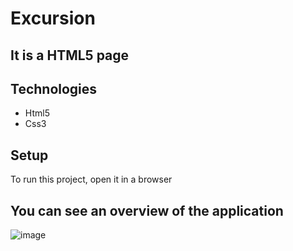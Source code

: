 # Excursion

## It is a HTML5 page

## Technologies
* Html5
* Css3


## Setup
To run this project, open it in a browser


## You can see an overview of the application
![image](https://user-images.githubusercontent.com/75714102/120902668-f7ddfc80-c617-11eb-8351-c8707174ba1c.png)


